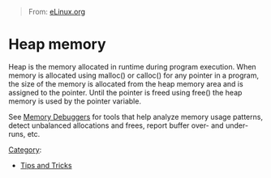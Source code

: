 > From: [eLinux.org](http://eLinux.org/Heap_memory "http://eLinux.org/Heap_memory")


# Heap memory



Heap is the memory allocated in runtime during program execution. When
memory is allocated using malloc() or calloc() for any pointer in a
program, the size of the memory is allocated from the heap memory area
and is assigned to the pointer. Until the pointer is freed using free()
the heap memory is used by the pointer variable.

See [Memory Debuggers](http://eLinux.org/Memory_Debuggers "Memory Debuggers") for tools
that help analyze memory usage patterns, detect unbalanced allocations
and frees, report buffer over- and under-runs, etc.


[Category](http://eLinux.org/Special:Categories "Special:Categories"):

-   [Tips and
    Tricks](http://eLinux.org/Category:Tips_and_Tricks "Category:Tips and Tricks")

